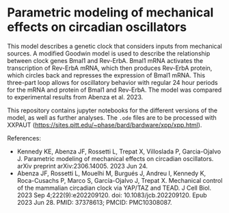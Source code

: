 # Parametric modeling of mechanical effects on circadian oscillators
This model describes a genetic clock that considers inputs from mechanical sources. A modified Goodwin model is used to describe the relationship between clock genes Bmal1 and Rev-ErbA. Bmal1 mRNA activates the transcription of Rev-ErbA mRNA, which then produces Rev-ErbA protein, which circles back and represses the expression of Bmal1 mRNA. This three-part loop allows for oscillatory behavior with regular 24 hour periods for the mRNA and protein of Bmal1 and Rev-ErbA. The model was compared to experimental results from Abenza et al. 2023.

This repository contains jupyter notebooks for the different versions of the model, as well as further analyses. The ```.ode``` files are to be processed with XXPAUT (https://sites.pitt.edu/~phase/bard/bardware/xpp/xpp.html).

References:
* Kennedy KE, Abenza JF, Rossetti L, Trepat X, Villoslada P, Garcia-Ojalvo J. Parametric modeling of mechanical effects on circadian oscillators. arXiv preprint arXiv:2306.14005. 2023 Jun 24.
* Abenza JF, Rossetti L, Mouelhi M, Burgués J, Andreu I, Kennedy K, Roca-Cusachs P, Marco S, García-Ojalvo J, Trepat X. Mechanical control of the mammalian circadian clock via YAP/TAZ and TEAD. J Cell Biol. 2023 Sep 4;222(9):e202209120. doi: 10.1083/jcb.202209120. Epub 2023 Jun 28. PMID: 37378613; PMCID: PMC10308087.
